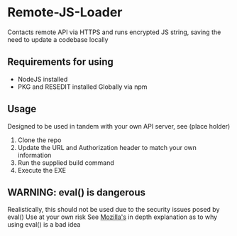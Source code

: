 
# Remote-JS-Loader
Contacts remote API via HTTPS and runs encrypted JS string, saving the need to update a codebase locally

## Requirements for using
- NodeJS installed
- PKG and RESEDIT installed Globally via npm

## Usage
Designed to be used in tandem with your own API server, see (place holder)

1. Clone the repo
2. Update the URL and Authorization header to match your own information
3. Run the supplied build command
4. Execute the EXE

## WARNING: eval() is dangerous
Realistically, this should not be used due to the security issues posed by eval()
Use at your own risk
See [Mozilla's](https://developer.mozilla.org/en-US/docs/Web/JavaScript/Reference/Global_Objects/eval) in depth explanation as to why using eval() is a bad idea

